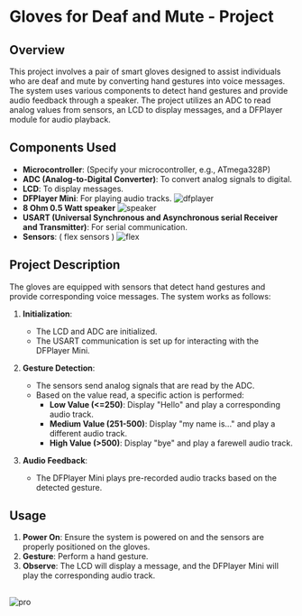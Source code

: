 # Gloves for Deaf and Mute - Project

## Overview

This project involves a pair of smart gloves designed to assist individuals who are deaf and mute by converting hand gestures into voice messages. The system uses various components to detect hand gestures and provide audio feedback through a speaker. The project utilizes an ADC to read analog values from sensors, an LCD to display messages, and a DFPlayer module for audio playback.

## Components Used

- **Microcontroller**: (Specify your microcontroller, e.g., ATmega328P)
- **ADC (Analog-to-Digital Converter)**: To convert analog signals to digital.
- **LCD**: To display messages.
- **DFPlayer Mini**: For playing audio tracks.
  ![dfplayer](https://github.com/user-attachments/assets/0071fe01-e670-493a-86a7-a7682f3ce100)
- **8 Ohm 0.5 Watt speaker**
  ![speaker](https://github.com/user-attachments/assets/6b6095f7-e67e-4262-b7a1-3ea92339a4b3)
- **USART (Universal Synchronous and Asynchronous serial Receiver and Transmitter)**: For serial communication.
- **Sensors**: ( flex sensors )
  ![flex](https://github.com/user-attachments/assets/2d197797-e372-4ebd-bd27-e326f0f7c453)

  

## Project Description

The gloves are equipped with sensors that detect hand gestures and provide corresponding voice messages. The system works as follows:

1. **Initialization**: 
   - The LCD and ADC are initialized.
   - The USART communication is set up for interacting with the DFPlayer Mini.

2. **Gesture Detection**:
   - The sensors send analog signals that are read by the ADC.
   - Based on the value read, a specific action is performed:
     - **Low Value (<=250)**: Display "Hello" and play a corresponding audio track.
     - **Medium Value (251-500)**: Display "my name is..." and play a different audio track.
     - **High Value (>500)**: Display "bye" and play a farewell audio track.

3. **Audio Feedback**:
   - The DFPlayer Mini plays pre-recorded audio tracks based on the detected gesture.

## Usage

1. **Power On**: Ensure the system is powered on and the sensors are properly positioned on the gloves.
2. **Gesture**: Perform a hand gesture.
3. **Observe**: The LCD will display a message, and the DFPlayer Mini will play the corresponding audio track.

##
![pro](https://github.com/user-attachments/assets/99ccbac3-52a5-418b-b3e3-ad2b6f4a8d40)



